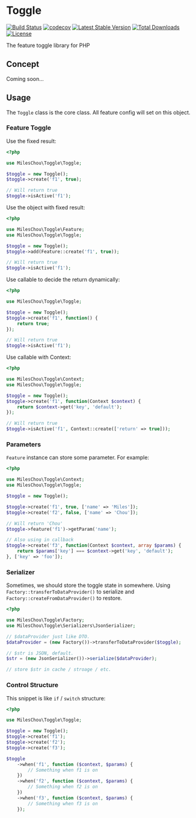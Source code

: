 # Toggle

[![Build Status](https://travis-ci.com/MilesChou/toggle.svg?branch=master)](https://travis-ci.com/MilesChou/toggle)
[![codecov](https://codecov.io/gh/MilesChou/toggle/branch/master/graph/badge.svg)](https://codecov.io/gh/MilesChou/toggle)
[![Latest Stable Version](https://poser.pugx.org/MilesChou/toggle/v/stable)](https://packagist.org/packages/MilesChou/toggle)
[![Total Downloads](https://poser.pugx.org/MilesChou/toggle/d/total.svg)](https://packagist.org/packages/MilesChou/toggle)
[![License](https://poser.pugx.org/MilesChou/toggle/license)](https://packagist.org/packages/MilesChou/toggle)

The feature toggle library for PHP

## Concept

Coming soon...

## Usage

The `Toggle` class is the core class. All feature config will set on this object.

### Feature Toggle

Use the fixed result:

```php
<?php

use MilesChou\Toggle\Toggle;

$toggle = new Toggle();
$toggle->create('f1', true);

// Will return true
$toggle->isActive('f1');
```

Use the object with fixed result:

```php
<?php

use MilesChou\Toggle\Feature;
use MilesChou\Toggle\Toggle;

$toggle = new Toggle();
$toggle->add(Feature::create('f1', true));

// Will return true
$toggle->isActive('f1');
```

Use callable to decide the return dynamically:

```php
<?php

use MilesChou\Toggle\Toggle;

$toggle = new Toggle();
$toggle->create('f1', function() {
    return true;
});

// Will return true
$toggle->isActive('f1');
```

Use callable with Context:

```php
<?php

use MilesChou\Toggle\Context;
use MilesChou\Toggle\Toggle;

$toggle = new Toggle();
$toggle->create('f1', function(Context $context) {
    return $context->get('key', 'default');
});

// Will return true
$toggle->isActive('f1', Context::create(['return' => true]));
```

### Parameters

`Feature` instance can store some parameter. For example:

```php
<?php

use MilesChou\Toggle\Context;
use MilesChou\Toggle\Toggle;

$toggle = new Toggle();

$toggle->create('f1', true, ['name' => 'Miles']);
$toggle->create('f2', false, ['name' => 'Chou']);

// Will return 'Chou'
$toggle->feature('f1')->getParam('name');

// Also using in callback
$toggle->create('f3', function(Context $context, array $params) {
    return $params['key'] === $context->get('key', 'default');
}, ['key' => 'foo']);
```

### Serializer

Sometimes, we should store the toggle state in somewhere. Using `Factory::transferToDataProvider()` to serialize and `Factory::createFromDataProvider()` to restore.

```php
<?php

use MilesChou\Toggle\Factory;
use MilesChou\Toggle\Serializers\JsonSerializer;

// $dataProvider just like DTO.
$dataProvider = (new Factory())->transferToDataProvider($toggle);

// $str is JSON, default. 
$str = (new JsonSerializer())->serialize($dataProvider);

// store $str in cache / stroage / etc.
```

### Control Structure

This snippet is like `if` / `switch` structure:

```php
<?php

use MilesChou\Toggle\Toggle;

$toggle = new Toggle();
$toggle->create('f1');
$toggle->create('f2');
$toggle->create('f3');

$toggle
    ->when('f1', function ($context, $params) {
        // Something when f1 is on
    })
    ->when('f2', function ($context, $params) {
        // Something when f2 is on
    })
    ->when('f3', function ($context, $params) {
        // Something when f3 is on
    });
```

